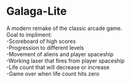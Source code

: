 # Galaga-Lite
A modern remake of the classic arcade game.<br/>
Goal to impliment:<br/>
-Scoreboard of high scores<br/>
-Progression to different levels<br/>
-Movement of aliens and player spaceship<br/>
-Working laser that fires from player spaceship<br/>
-Life count that will decrease or increase<br/>
-Game over when life count hits zero<br/>
